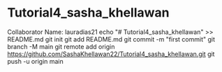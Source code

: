 # Tutorial4_sasha_khellawan
Collaborator Name: lauradias21
echo "# Tutorial4_sasha_khellawan" >> README.md
git init
git add README.md
git commit -m "first commit"
git branch -M main
git remote add origin https://github.com/SashaKhellawan22/Tutorial4_sasha_khellawan.git
git push -u origin main
